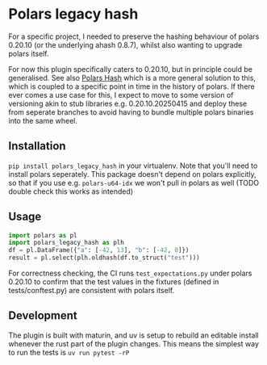 # Polars legacy hash

For a specific project, I needed to preserve the hashing behaviour of polars 0.20.10 (or the underlying ahash 0.8.7),
whilst also wanting to upgrade polars itself. 

For now this plugin specifically caters to 0.20.10, but in principle could be generalised. See also [Polars Hash](https://github.com/ion-elgreco/polars-hash) which is a more general solution to this, which is coupled to a specific point in time in the history of polars. If there ever comes a use case for this, I expect to move to some version of versioning akin to stub libraries e.g. 0.20.10.20250415 and deploy these from seperate branches to avoid having to bundle multiple polars binaries into the same wheel.

## Installation
`pip install polars_legacy_hash` in your virtualenv. Note that you'll need to install polars seperately. This package doesn't depend on polars explicitly, so that if you use e.g. `polars-u64-idx` we won't pull in polars as well (TODO double check this works as intended)


## Usage
```python
import polars as pl
import polars_legacy_hash as plh
df = pl.DataFrame({"a": [-42, 13], "b": [-42, 0]})
result = pl.select(plh.oldhash(df.to_struct("test")))

```
For correctness checking, the CI runs `test_expectations.py` under polars 0.20.10 to
confirm that the test values in the fixtures (defined in tests/conftest.py) are consistent with polars itself.


## Development
The plugin is built with maturin, and uv is setup to rebuild an editable install whenever the rust part of the plugin changes. This means the simplest way to run the tests is
`uv run pytest -rP`
